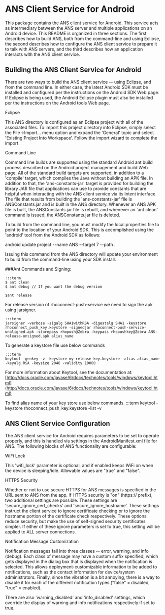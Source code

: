 ANS Client Service for Android
==============================

This package contains the ANS client service for Android. This service acts as
intermediary between the ANS server and multiple applications on an Android
device. This README is organized in three sections. The first describes how to
build ANS, both from the command-line and using Eclipse, the second describes
how to configure the ANS client service to prepare it to talk with ANS servers, 
and the third describes how an application interacts with the ANS client service.


Building the ANS Client Service for Android
-------------------------------------------

There are two ways to build the ANS client service -- using Eclipse, and from
the command line. In either case, the latest Android SDK must be installed
and configured per the instructions on the Android SDK Web page. If Eclipse
is being used, the Android Eclipse plugin must also be installed per the 
instructions on the Android tools Web page.

Eclipse

This ANS directory is configured as an Eclipse project with all of the
associated files. To import this project directory into Eclipse, simply 
select the File->Import... menu option and expand the 'General' topic and
select 'Existing Project Into Workspace'. Follow the import wizard to complete
the import.

Command Line

Command line builds are supported using the standard Android ant build process
described on the Android project management and build Web page. All of the
standard build targets are supported, in addition to a 'compile' target, which
compiles the Java without building an APK file. In addition to that, the
'ans-constants-jar' target is provided for building the library JAR file that
applications can use to provide constants that are helpful when interacting
with the ANS client service via its Intent interface. The file that results
from building the 'ans-constants-jar' file is ANSConstants.jar and is built in
the ANS directory. Whenever an ANS APK file is built, the ANSConstants.jar
file is rebuilt, and whenever an 'ant clean' command is issued, the 
ANSConstants.jar file is deleted.

To build from the command line, you must modify the local.properties file
to point to the location of your Android SDK. This is accomplished using the
'android' tool from the Android SDK as follows:

android update project --name ANS --target 7 --path .

Issuing this command from the ANS directory will update your environment to 
build from the command-line using your SDK install.

###Ant Commands and Signing:

	:::term
	$ ant clean
	$ ant debug // If you want the debug version

	$ant release

For release version of rhoconnect-push-service we need to sign the apk using jarsigner.

	:::term
	jarsigner -verbose -sigalg SHA1withRSA -digestalg SHA1 -keystore rhoconnect_push_key.keystore -signedjar rhoconnect-push-service-unaligned.apk -storepass rhopush@Zebra -keypass rhopushkey@Zebra ANS-release-unsigned.apk alias_name

To generate a keystore file use below commands

	:::term
	keytool -genkey -v -keystore my-release-key.keystore -alias alias_name -keyalg RSA -keysize 2048 -validity 10000

For more information about Keytool, see the documentation at: [http://docs.oracle.com/javase/6/docs/technotes/tools/windows/keytool.html](http://docs.oracle.com/javase/6/docs/technotes/tools/windows/keytool.html)

To find alias name of your key store use below commands.
	:::term
	keytool -keystore rhoconnect_push_key.keystore -list -v
	
ANS Client Service Configuration
--------------------------------

The ANS client service for Android requires parameters to be set to operate
properly, and this is handled via settings in the AndroidManifest.xml file for
ANS. The following blocks of ANS functionality are configurable:

WiFi Lock

This 'wifi_lock' parameter is optional, and if enabled keeps WiFi on when the
device is sleeping/idle. Allowable values are "true" and "false".

HTTPS Security

Whether or not to use secure HTTPS for ANS messages is specified in the URL
sent to ANS from the app. If HTTPS security is "on" (https:// prefix), two additional 
settings are possible. These settings are 'secure_ignore_cert_checks' and 
'secure_ignore_hostname'. These settings instruct the client service to ignore
certificate checking or to ignore the hostname portion of the certificate 
check respectively. These options reduce security, but make the use of 
self-signed security certificates simpler. If either of these ignore parameters
is set to true, this setting will be applied to ALL server connections.

Notification Message Customization

Notification messages fall into three classes -- error, warning, and info (debug).
Each class of message may have a custom suffix specified, which gets displayed
in the dialog box that is displayed when the notification is selected. This
allows deployment-customizable information to be added to notifications, such
as the contact information for device/system administrators. Finally, since
the vibration is a bit annoying, there is a way to disable it for each of the
different notification types ("false" = disabled, "true" = enabled).

There are also 'warning_disabled' and 'info_disabled' settings, which override the
display of warning and info notifications respectively if set to true.
